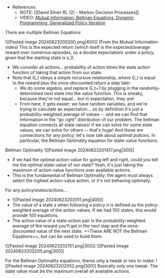 - References
	- NOTE: [[David Silver RL (2) - Markov Decision Processes]]
	- VIDEO: [Mutual Information: Bellman Equations, Dynamic Programming, Generalized Policy Iteration](https://www.youtube.com/watch?v=_j6pvGEchWU)


There are multiple Bellman Equations



![[Pasted image 20240623200200.png|400]]
(From the Mutual Information video) 
This is the expected return (which itself is the expected/average reward over numerous episodes, so a double expectation) under a policy, given that the starting state is s_0.
- We consider all actions... probability of action times the state action function of taking that action from our state.
- Note that G_t obeys a simple recursive relationship, where G_t is equal to the reward plus the once-discounted return a step later.
	- We do some algebra, and replace G_t+1 by plugging in the randomly-determined next state into the value function. This is sneaky, because they're not equal... but in expectation, they are!
	- From here, it gets easier; we have random variables, and we're trying to calculate an expectation... so by definition it's just a probability-weighted average of values -- and we can find that information in the "go right" distribution of our problem.
The bellman equation connects all state values! If we can solve for some state values, we can solve for others -- that's huge! And these are connections for *any policy;* let's now talk about *optimal policies.* In particular, the Bellman Optimality equation for state-value functions.


Bellman Optimality
![[Pasted image 20240623201417.png|300]]
- If we had the optimal action-value for going left and right, could you tell me the optimal state-value of our state? Yeah, it's just taking the maximum of action-value functions over available actions.
- This is the fundamental of Bellman Optimality; the agent must always select the highest action-value action, or it's not behaving optimally.


For any policy/states/actions...
- ![[Pasted image 20240623202011.png|400]]
- The value of a state $s$ when following a policy $\pi$ is defined as the policy-weighted average of the action values. If we had 100 states, this would provide 100 equations.
- The action value of a state-action pair is the probability-weighted average of the reward you'll get in the next step and the once-discounted value of the next state.
==These ARE NOT the Bellman Equations==, but can be used to build them.

![[Pasted image 20240623202151.png|300]]
![[Pasted image 20240623202205.png|300]]


For the Bellman Optimality equations, theres only a tweak or two to make:
![[Pasted image 20240623202052.png|300]]
Basically only one tweak: The state value must be the maximum overall all available actions.